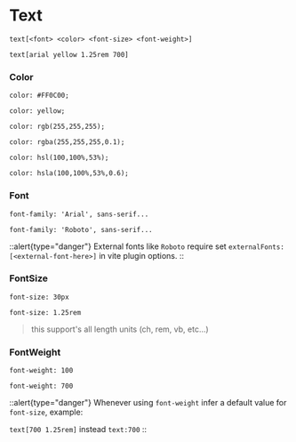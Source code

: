 # Text

`text[<font> <color> <font-size> <font-weight>]`

`text[arial yellow 1.25rem 700]`

### Color

`color: #FF0C00;`

`color: yellow;`

`color: rgb(255,255,255);`

`color: rgba(255,255,255,0.1);`

`color: hsl(100,100%,53%);`

`color: hsla(100,100%,53%,0.6);`

### Font

`font-family: 'Arial', sans-serif...`

`font-family: 'Roboto', sans-serif...`

::alert{type="danger"}
External fonts like `Roboto` require set `externalFonts: [<external-font-here>]` in vite plugin options.
::

### FontSize

`font-size: 30px`

`font-size: 1.25rem`

> this support's all length units (ch, rem, vb, etc...)

### FontWeight

`font-weight: 100`

`font-weight: 700`

::alert{type="danger"}
Whenever using `font-weight` infer a default value for `font-size`, example:

`text[700 1.25rem]` instead `text:700`
::